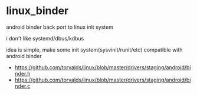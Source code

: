 linux_binder
============

android binder back port to linux init system

i don't like systemd/dbus/kdbus

idea is simple, make some init system(sysvinit/runit/etc) compatible with android binder

- https://github.com/torvalds/linux/blob/master/drivers/staging/android/binder.h
- https://github.com/torvalds/linux/blob/master/drivers/staging/android/binder.c
